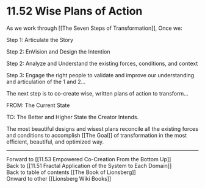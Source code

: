 # 11.52 Wise Plans of Action

As we work through [[The Seven Steps of Transformation]], Once we:

Step 1: Articulate the Story  

Step 2: EnVision and Design the Intention

Step 2: Analyze and Understand the existing forces, conditions, and context  

Step 3: Engage the right people to validate and improve our understanding and articulation of the 1 and 2…

The next step is to co-create wise, written plans of action to transform…

FROM: The Current State

TO: The Better and Higher State the Creator Intends. 

The most beautiful designs and wisest plans reconcile all the existing forces and conditions to accomplish [[The Goal]] of transformation in the most efficient, beautiful, and optimized way.

___

Forward to [[11.53 Empowered Co-Creation From the Bottom Up]]  
Back to [[11.51 Fractal Application of the System to Each Domain]]  
Back to table of contents [[The Book of Lionsberg]]  
Onward to other [[Lionsberg Wiki Books]]  